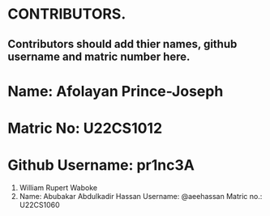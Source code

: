 # CONTRIBUTORS.
## Contributors should add thier names, github username and matric number here.
# Name: Afolayan Prince-Joseph
# Matric No: U22CS1012
# Github Username: pr1nc3A

<ol>
<li>William Rupert Waboke</li>
<li>
  Name: Abubakar Abdulkadir Hassan 
  Username: @aeehassan 
  Matric no.: U22CS1060
</li>

</ol>
